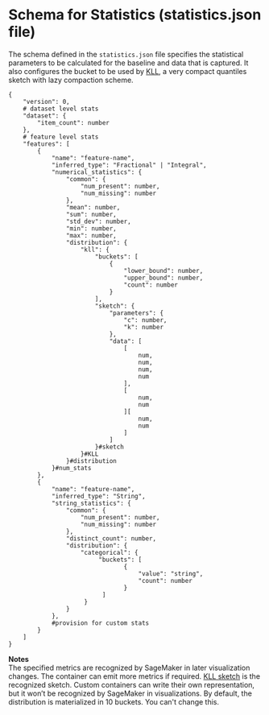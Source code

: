 # Schema for Statistics \(statistics\.json file\)<a name="model-monitor-byoc-statistics"></a>

The schema defined in the `statistics.json` file specifies the statistical parameters to be calculated for the baseline and data that is captured\. It also configures the bucket to be used by [KLL](https://datasketches.github.io/docs/Quantiles/KLLSketch.html), a very compact quantiles sketch with lazy compaction scheme\.

```
{
    "version": 0,
    # dataset level stats
    "dataset": {
        "item_count": number
    },
    # feature level stats
    "features": [
        {
            "name": "feature-name",
            "inferred_type": "Fractional" | "Integral",
            "numerical_statistics": {
                "common": {
                    "num_present": number,
                    "num_missing": number
                },
                "mean": number,
                "sum": number,
                "std_dev": number,
                "min": number,
                "max": number,
                "distribution": {
                    "kll": {
                        "buckets": [
                            {
                                "lower_bound": number,
                                "upper_bound": number,
                                "count": number
                            }
                        ],
                        "sketch": {
                            "parameters": {
                                "c": number,
                                "k": number
                            },
                            "data": [
                                [
                                    num,
                                    num,
                                    num,
                                    num
                                ],
                                [
                                    num,
                                    num
                                ][
                                    num,
                                    num
                                ]
                            ]
                        }#sketch
                    }#KLL
                }#distribution
            }#num_stats
        },
        {
            "name": "feature-name",
            "inferred_type": "String",
            "string_statistics": {
                "common": {
                    "num_present": number,
                    "num_missing": number
                },
                "distinct_count": number,
                "distribution": {
                    "categorical": {
                         "buckets": [
                                {
                                    "value": "string",
                                    "count": number
                                }
                          ]
                     }
                }
            },
            #provision for custom stats
        }
    ]
}
```

**Notes**  
The specified metrics are recognized by SageMaker in later visualization changes\. The container can emit more metrics if required\.
[KLL sketch](https://datasketches.github.io/docs/Quantiles/KLLSketch.html) is the recognized sketch\. Custom containers can write their own representation, but it won’t be recognized by SageMaker in visualizations\.
By default, the distribution is materialized in 10 buckets\. You can't change this\.